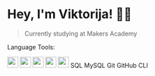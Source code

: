 # Hey, I'm Viktorija! 👋🏼 #

> Currently studying at  Makers Academy

Language Tools:

<img src="https://i.imgur.com/QJYna1V.png" width="25" height="25">
<img src="https://i.ibb.co/DQHgqnC/ruby.png" width="25" height="25">
<img src="https://i.ibb.co/Dk4cGx5/html.png" width="25" height="25">
<img src="https://i.ibb.co/3vsLb9v/java.png" width="25" height="25">
<img src="https://i.ibb.co/KrTJv5b/node.png" width="25" height="25">
SQL
MySQL
Git
GitHub
CLI
